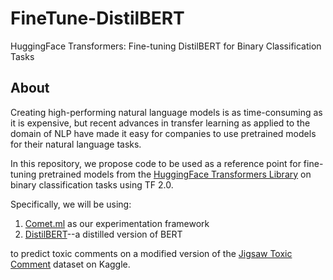 # FineTune-DistilBERT
HuggingFace Transformers:  Fine-tuning DistilBERT for Binary Classification Tasks

## About
Creating high-performing natural language models is as time-consuming as it is expensive,
but recent advances in transfer learning as applied to the domain of NLP have made it easy
for companies to use pretrained models for their natural language tasks. 

In this repository, we propose code to be used as a reference point for fine-tuning pretrained models
from the [HuggingFace Transformers Library](https://github.com/huggingface/transformers) on binary classification tasks using TF 2.0.

Specifically, we will be using:
1. [Comet.ml](https://www.comet.ml/site/) as our experimentation framework
2. [DistilBERT](https://medium.com/huggingface/distilbert-8cf3380435b5)--a distilled version of BERT

to predict toxic comments on a modified version of the [Jigsaw Toxic Comment](https://www.kaggle.com/c/jigsaw-toxic-comment-classification-challenge) dataset on Kaggle.
